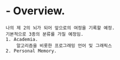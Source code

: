
# - Overview.
	나의 제 2의 뇌가 되어 앞으로의 여정을 기록할 예정.
	기본적으로 3종의 분류를 가질 예정임.
	1. Academia.
		알고리즘을 비롯한 프로그래밍 언어 및 그래픽스
	2. Personal Memory.
